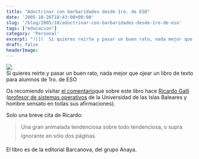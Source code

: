 ```yaml
---
title: "Adoctrinar con barbaridades desde 1ro. de ESO"
date: '2005-10-26T18:43:00+00:00'
slug: '/blog/2005/10/adoctrinar-con-barbaridades-desde-1ro-de-eso'
tags: ["educacion"]
category: 'Personal'
excerpt: "![](  Si quieres reirte y pasar un buen rato, nada mejor que ojear un libro de texto para alumnos de 1ro. de ESOOs recomiendo visitar [el comentari..."
draft: false
headerImage: 
---
```

![](http://jorgegorka.files.wordpress.com/thumb-01.jpg)  
Si quieres reirte y pasar un buen rato, nada mejor que ojear un libro de texto para alumnos de 1ro. de ESO

Os recomiendo visitar [el comentario](http://mnm.uib.es/gallir/posts/2005/10/14/467/)que sobre este libro hace [Ricardo Galli](http://mnm.uib.es/gallir/) ([profesor de sistemas operativos](http://mnm.uib.es/gallir/cv.html) de la Universidad de las Islas Baleares y hombre sensato en todas sus afirmaciones).

Solo una breve cita de Ricardo:

> Una gran animalada tendenciosa sobre todo tendenciosa, o supra ignorante en sólo dos páginas.

El libro es de la editorial Barcanova, del grupo Anaya.

